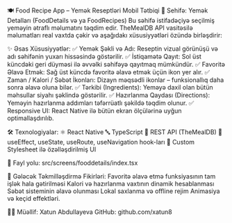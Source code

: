 🍽 Food Recipe App – Yemək Reseptləri Mobil Tətbiqi
📱 Sehifə: Yemək Detalları (FoodDetails və ya FoodRecipes)
Bu səhifə istifadəçiyə seçilmiş yeməyin ətraflı məlumatını təqdim edir. TheMealDB API vasitəsilə məlumatları real vaxtda çəkir və aşağıdakı xüsusiyyətləri özündə birləşdirir:

✨ Əsas Xüsusiyyətlər:
✅ Yemək Şəkli və Adı: Reseptin vizual görünüşü və adı səhifənin yuxarı hissəsində göstərilir.
✅ İstiqamətə Qayıt: Sol üst küncdəki geri düyməsi ilə əvvəlki səhifəyə qayıtmaq mümkündür.
✅ Favoritə Əlavə Etmək: Sağ üst küncdə favoritə əlavə etmək üçün ikon yer alır.
✅ Zaman / Kalori / Səbət İkonları: Dizayn məqsədli ikonlar – funksionallıq daha sonra əlavə oluna bilər.
✅ Tərkibi (Ingredients): Yeməyə daxil olan bütün məhsullar siyahı şəklində göstərilir.
✅ Hazırlanma Qaydası (Directions): Yeməyin hazırlanma addımları təfərrüatlı şəkildə təqdim olunur.
✅ Responsive UI: React Native ilə bütün ekran ölçülərinə uyğun optimallaşdırılıb.

🛠 Texnologiyalar:
⚛️ React Native
🔤 TypeScript
📡 REST API (TheMealDB)
🧠 useEffect, useState, useRoute, useNavigation hook-ları
🎨 Custom Stylesheet ilə özəlləşdirilmiş UI

📁 Fayl yolu:
src/screens/fooddetails/index.tsx


🚀 Gələcək Təkmilləşdirmə Fikirləri:
 Favoritə əlavə etmə funksiyasının tam işlək hala gətirilməsi
 Kalori və hazırlanma vaxtının dinamik hesablanması
 Səbət sisteminin əlavə olunması
 Lokal saxlanma və offline rejim
 Animasiya və keçid effektləri.

👩‍💻  Müəllif:
Xatun Abdullayeva
GitHub: github.com/xatun8
